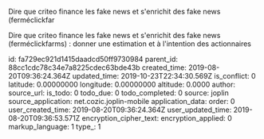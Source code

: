 Dire que criteo finance les fake news et s'enrichit des fake news (ferméclickfar

Dire que criteo finance les fake news et s'enrichit des fake news (ferméclickfarms) : donner une estimation et à l'intention des actionnaires

id: fa729ec921d1415daadcd50ff9730984
parent_id: 88cc1cdc78c34e7a8225cdec63bde43b
created_time: 2019-08-20T09:36:24.364Z
updated_time: 2019-10-23T22:34:30.569Z
is_conflict: 0
latitude: 0.00000000
longitude: 0.00000000
altitude: 0.0000
author: 
source_url: 
is_todo: 0
todo_due: 0
todo_completed: 0
source: joplin
source_application: net.cozic.joplin-mobile
application_data: 
order: 0
user_created_time: 2019-08-20T09:36:24.364Z
user_updated_time: 2019-08-20T09:36:53.571Z
encryption_cipher_text: 
encryption_applied: 0
markup_language: 1
type_: 1